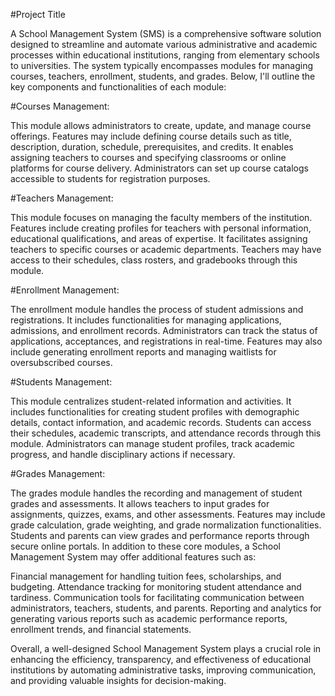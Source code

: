 #Project Title


A School Management System (SMS) is a comprehensive software solution designed to streamline and automate various administrative and academic processes within educational institutions, ranging from elementary schools to universities. The system typically encompasses modules for managing courses, teachers, enrollment, students, and grades. Below, I'll outline the key components and functionalities of each module:

#Courses Management:

This module allows administrators to create, update, and manage course offerings.
Features may include defining course details such as title, description, duration, schedule, prerequisites, and credits.
It enables assigning teachers to courses and specifying classrooms or online platforms for course delivery.
Administrators can set up course catalogs accessible to students for registration purposes.


#Teachers Management:

This module focuses on managing the faculty members of the institution.
Features include creating profiles for teachers with personal information, educational qualifications, and areas of expertise.
It facilitates assigning teachers to specific courses or academic departments.
Teachers may have access to their schedules, class rosters, and gradebooks through this module.


#Enrollment Management:

The enrollment module handles the process of student admissions and registrations.
It includes functionalities for managing applications, admissions, and enrollment records.
Administrators can track the status of applications, acceptances, and registrations in real-time.
Features may also include generating enrollment reports and managing waitlists for oversubscribed courses.


#Students Management:

This module centralizes student-related information and activities.
It includes functionalities for creating student profiles with demographic details, contact information, and academic records.
Students can access their schedules, academic transcripts, and attendance records through this module.
Administrators can manage student profiles, track academic progress, and handle disciplinary actions if necessary.


#Grades Management:

The grades module handles the recording and management of student grades and assessments.
It allows teachers to input grades for assignments, quizzes, exams, and other assessments.
Features may include grade calculation, grade weighting, and grade normalization functionalities.
Students and parents can view grades and performance reports through secure online portals.
In addition to these core modules, a School Management System may offer additional features such as:

Financial management for handling tuition fees, scholarships, and budgeting.
Attendance tracking for monitoring student attendance and tardiness.
Communication tools for facilitating communication between administrators, teachers, students, and parents.
Reporting and analytics for generating various reports such as academic performance reports, enrollment trends, and financial statements.

Overall, a well-designed School Management System plays a crucial role in enhancing the efficiency, transparency, and effectiveness of educational institutions by automating administrative tasks, improving communication, and providing valuable insights for decision-making.